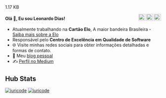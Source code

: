 
 1.17 KB

<a href="https://twitter.com/leonardoodias" target="_blank" rel="nofollow"><img align="right" alt="Leonardo' Twitter" width="22px" src="https://cdn.jsdelivr.net/npm/simple-icons@v3/icons/twitter.svg" /></a>
<a href="https://linkedin.com/in/ledias" target="_blank" rel="nofollow"><img align="right" alt="Leonardo Linkdein" width="22px" src="https://cdn.jsdelivr.net/npm/simple-icons@v3/icons/linkedin.svg" /></a>
<a href="https://www.instagram.com/leonardoodias" target="_blank" rel="nofollow"><img align="right" alt="Pratik's Insta" width="22px" src="https://cdn.jsdelivr.net/npm/simple-icons@v3/icons/instagram.svg" /></a>

#### Olá 👋, Eu sou Leonardo Dias!

- Atualmente trabalhando na **Cartão Elo**, A maior bandeira Brasileira - [Saiba mais sobre a Elo](https://www.elo.com.br)
- Responsável pelo **Centro de Excelência em Qualidade de Software**
- 🌐 Visite minhas redes sociais para obter informações detalhadas e formas de contato.
- 👋 Meu [blog pessoal](https://about.me/leonardoodias)
- ✍️ [Perfil no Medium](https://medium.com/@leonardodias)

## Hub Stats
[![iuricode](https://github-readme-stats.vercel.app/api?username=leonardoodias&theme=dark)](https://github.com/leonardoodias/github-readme-stats)
[![iuricode](https://github-readme-stats.vercel.app/api/top-langs/?username=leonardoodias&hide=html&layout=compact&theme=dark)](https://github.com/leonardoodias/github-readme-stats)

